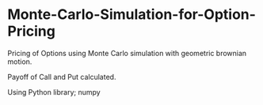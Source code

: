 # Monte-Carlo-Simulation-for-Option-Pricing
Pricing of Options using Monte Carlo simulation with geometric brownian motion. 

Payoff of Call and Put calculated.


Using Python library; numpy

